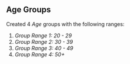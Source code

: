 ## Age Groups
Created 4 *Age* groups with the following ranges:
<ol>
    <li><i>Group Range 1: 20 - 29</i></li>
    <li><i>Group Range 2: 30 - 39</i></li>
    <li><i>Group Range 3: 40 - 49</i></li>
    <li><i>Group Range 4: 50+</i></li>
</ol>